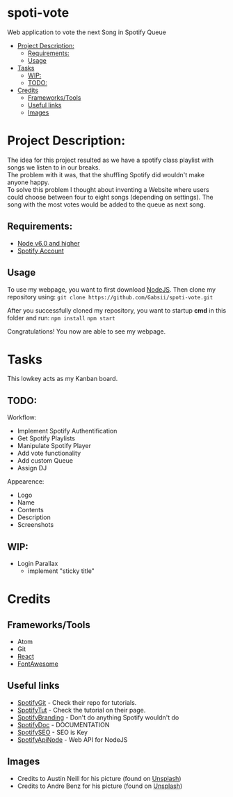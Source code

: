 # spoti-vote
Web application to vote the next Song in Spotify Queue

- [Project Description:](#project-description)
	- [Requirements:](#requirements)
	- [Usage](#usage)
- [Tasks](#tasks)
	- [WIP:](#wip)
	- [TODO:](#todo)
- [Credits](#credits)
	- [Frameworks/Tools](#frameworkstools)
	- [Useful links](#useful-links)
	- [Images](#images)

# Project Description:

The idea for this project resulted as we have a spotify class playlist with songs we listen to in our breaks.  
The problem with it was, that the shuffling Spotify did wouldn't make anyone happy.  
To solve this problem I thought about inventing a Website where users could choose between four to eight songs (depending on settings). The song with the most votes would be added to the queue as next song.

## Requirements:
* [Node v6.0 and higher](https://nodejs.org/en/)
* [Spotify Account](https://www.spotify.com/at/)

## Usage

To use my webpage, you want to first download [NodeJS](https://nodejs.org/en/).
Then clone my repository using:
`git clone https://github.com/Gabsii/spoti-vote.git`

After you successfully cloned my repository, you want to startup **cmd** in this folder and run:
`npm install`
`npm start`

Congratulations! You now are able to see my webpage.

# Tasks

This lowkey acts as my Kanban board.


## TODO:
Workflow:
* Implement Spotify Authentification
* Get Spotify Playlists
* Manipulate Spotify Player
* Add vote functionality
* Add custom Queue
* Assign DJ

Appearence:
* Logo
* Name
* Contents
* Description
* Screenshots

## WIP:

* Login Parallax
	* implement "sticky title"

# Credits

## Frameworks/Tools
* Atom
* Git
* [React](https://reactjs.org/)
* [FontAwesome](https://fontawesome.com/)

## Useful links

* [SpotifyGit](https://github.com/spotify/web-api-auth-examples) - Check their repo for tutorials.
* [SpotifyTut](https://developer.spotify.com/web-api/tutorial/) - Check the tutorial on their page.
* [SpotifyBranding](https://beta.developer.spotify.com/branding-guidelines/) - Don't do anything Spotify wouldn't do
* [SpotifyDoc](https://beta.developer.spotify.com/console/) - DOCUMENTATION
* [SpotifySEO](https://beta.developer.spotify.com/dashboard/applications) - SEO is Key
* [SpotifyApiNode](https://github.com/thelinmichael/spotify-web-api-node) - Web API for NodeJS

## Images

* Credits to Austin Neill for his picture (found on [Unsplash](https://unsplash.com))
* Credits to Andre Benz for his picture (found on [Unsplash](https://unsplash.com))

